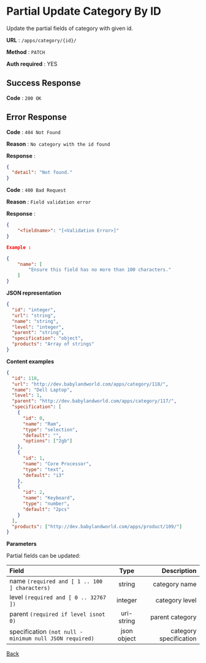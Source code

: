 # Partial Update Category By ID

Update the partial fields of category with given id.

**URL** : `/apps/category/{id}/`

**Method** : `PATCH`

**Auth required** : YES

## Success Response

**Code** : `200 OK`

## Error Response

**Code** : `404 Not Found`

**Reason** : `No category with the id found`

**Response** :

```json
{
  "detail": "Not found."
}
```

**Code** : `400 Bad Request`

**Reason** : `Field validation error`

**Response** :

```json
{
    "<fieldname>": "[<Validation Error>]"
}

Example :

{
    "name": [
        "Ensure this field has no more than 100 characters."
    ]
}
```

**JSON representation**

```json
{
  "id": "integer",
  "url": "string",
  "name": "string",
  "level": "integer",
  "parent": "string",
  "specification": "object",
  "products": "Array of strings"
}
```

**Content examples**

```json
{
  "id": 118,
  "url": "http://dev.babylandworld.com/apps/category/118/",
  "name": "Dell Laptop",
  "level": 1,
  "parent": "http://dev.babylandworld.com/apps/category/117/",
  "specification": [
    {
      "id": 0,
      "name": "Ram",
      "type": "selection",
      "default": "",
      "options": ["2gb"]
    },
    {
      "id": 1,
      "name": "Core Processor",
      "type": "text",
      "default": "i3"
    },
    {
      "id": 2,
      "name": "Keyboard",
      "type": "number",
      "default": "2pcs"
    }
  ],
  "products": ["http://dev.babylandworld.com/apps/product/109/"]
}
```

**Parameters**

Partial fields can be updated:

| Field                                                   |    Type     |            Description |
| :------------------------------------------------------ | :---------: | ---------------------: |
| name `(required and [ 1 .. 100 ] characters)`           |   string    |          category name |
| level `(required and [ 0 .. 32767 ])`                   |   integer   |         category level |
| parent `(required if level isnot 0)`                    | uri-string  |        parent category |
| specification `(not null - minimum null JSON required)` | json object | category specification |

[Back](../README.md)

